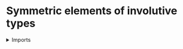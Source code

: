 #  Symmetric elements of involutive types

<details><summary>Imports</summary>
```agda
module structured-types.symmetric-elements-involutive-types where

open import foundation.universe-levels

open import structured-types.involutive-types

open import univalent-combinatorics.2-element-types
```
</details>

## Idea

Symmetric elements of involutive types are fixed points of the involution. In other words, the type of symmetric elements of an involutive type `A` is defined to be

```md
  (X : 2-Element-Type lzero) → A X
```

## Definition

```agda
symmetric-element-Involutive-Type :
  {l : Level} (A : Involutive-Type l) → UU (lsuc lzero ⊔ l)
symmetric-element-Involutive-Type A = (X : 2-Element-Type lzero) → A X
```
